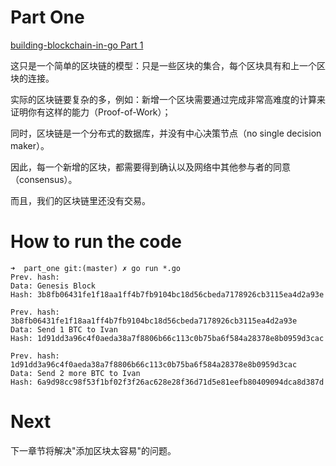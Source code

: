 # Part One

[building-blockchain-in-go Part 1](https://jeiwan.cc/posts/building-blockchain-in-go-part-1/)

这只是一个简单的区块链的模型：只是一些区块的集合，每个区块具有和上一个区块的连接。

实际的区块链要复杂的多，例如：新增一个区块需要通过完成非常高难度的计算来证明你有这样的能力（Proof-of-Work）；

同时，区块链是一个分布式的数据库，并没有中心决策节点（no single decision maker）。

因此，每一个新增的区块，都需要得到确认以及网络中其他参与者的同意（consensus）。

而且，我们的区块链里还没有交易。

# How to run the code
```
➜  part_one git:(master) ✗ go run *.go
Prev. hash:
Data: Genesis Block
Hash: 3b8fb06431fe1f18aa1ff4b7fb9104bc18d56cbeda7178926cb3115ea4d2a93e

Prev. hash: 3b8fb06431fe1f18aa1ff4b7fb9104bc18d56cbeda7178926cb3115ea4d2a93e
Data: Send 1 BTC to Ivan
Hash: 1d91dd3a96c4f0aeda38a7f8806b66c113c0b75ba6f584a28378e8b0959d3cac

Prev. hash: 1d91dd3a96c4f0aeda38a7f8806b66c113c0b75ba6f584a28378e8b0959d3cac
Data: Send 2 more BTC to Ivan
Hash: 6a9d98cc98f53f1bf02f3f26ac628e28f36d71d5e81eefb80409094dca8d387d
```

# Next
下一章节将解决"添加区块太容易"的问题。